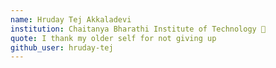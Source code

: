 ```yaml
---
name: Hruday Tej Akkaladevi 
institution: Chaitanya Bharathi Institute of Technology 🚩 
quote: I thank my older self for not giving up
github_user: hruday-tej
---
```


